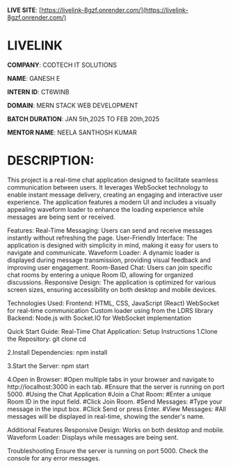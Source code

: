 **LIVE SITE**: [https://livelink-8gzf.onrender.com/](https://livelink-8gzf.onrender.com/)

# LIVELINK

**COMPANY**: CODTECH IT SOLUTIONS

**NAME**: GANESH E

**INTERN ID**: CT6WINB

**DOMAIN**: MERN STACK WEB DEVELOPMENT

**BATCH DURATION**: JAN 5th,2025 TO FEB 20th,2025

**MENTOR NAME**: NEELA SANTHOSH KUMAR

# DESCRIPTION:
This project is a real-time chat application designed to facilitate seamless communication between users. It leverages WebSocket technology to enable instant message delivery, creating an engaging and interactive user experience. The application features a modern UI and includes a visually appealing waveform loader to enhance the loading experience while messages are being sent or received.

Features:
Real-Time Messaging: Users can send and receive messages instantly without refreshing the page.
User-Friendly Interface: The application is designed with simplicity in mind, making it easy for users to navigate and communicate.
Waveform Loader: A dynamic <l-waveform> loader is displayed during message transmission, providing visual feedback and improving user engagement.
Room-Based Chat: Users can join specific chat rooms by entering a unique Room ID, allowing for organized discussions.
Responsive Design: The application is optimized for various screen sizes, ensuring accessibility on both desktop and mobile devices.

Technologies Used:
Frontend:
HTML, CSS, JavaScript (React)
WebSocket for real-time communication
Custom loader using <l-waveform> from the LDRS library
Backend:
Node.js with Socket.IO for WebSocket implementation



Quick Start Guide: Real-Time Chat Application:
Setup Instructions
1.Clone the Repository:
git clone <repository-url>
cd <project-directory>

2.Install Dependencies:
npm install

3.Start the Server:
npm start

4.Open in Browser:
#Open multiple tabs in your browser and navigate to http://localhost:3000 in each tab.
#Ensure that the server is running on port 5000.
#Using the Chat Application
#Join a Chat Room:
#Enter a unique Room ID in the input field.
#Click Join Room.
#Send Messages:
#Type your message in the input box.
#Click Send or press Enter.
#View Messages:
#All messages will be displayed in real-time, showing the sender's name.

Additional Features
Responsive Design: Works on both desktop and mobile.
Waveform Loader: Displays while messages are being sent.

Troubleshooting
Ensure the server is running on port 5000.
Check the console for any error messages.
